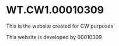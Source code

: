 # WT.CW1.00010309

This is the website created for CW purposes

This website is developed by 00010309
